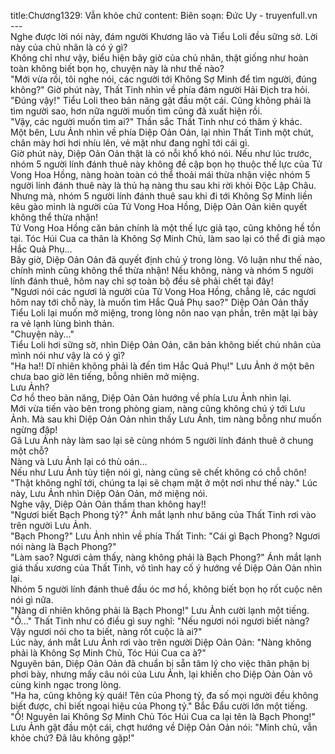 title:Chương1329: Vẫn khỏe chứ
content:
Biên soạn: Đức Uy - truyenfull.vn<br>---<br>Nghe được lời nói này, đám người Khương lão và Tiểu Loli đều sững sờ. Lời này của chủ nhân là có ý gì?<br>Không chỉ như vậy, biểu hiện bây giờ của chủ nhân, thật giống như hoàn toàn không biết bọn họ, chuyện này là như thế nào?<br>"Mới vừa rồi, tôi nghe nói, các người tới Không Sợ Minh để tìm người, đúng không?" Giờ phút này, Thất Tinh nhìn về phía đám người Hải Địch tra hỏi.<br>"Đúng vậy!" Tiểu Loli theo bản năng gật đầu một cái. Cũng không phải là tìm người sao, hơn nữa người muốn tìm cũng đã xuất hiện rồi.<br>"Vậy, các người muốn tìm ai?" Thần sắc Thất Tinh như có thâm ý khác.<br>Một bên, Lưu Ảnh nhìn về phía Diệp Oản Oản, lại nhìn Thất Tinh một chút, chân mày hơi hơi nhíu lên, vẻ mặt như đang nghĩ tới cái gì.<br>Giờ phút này, Diệp Oản Oản thật là có nỗi khổ khó nói. Nếu như lúc trước, nhóm 5 người lính đánh thuê này không đề cập bọn họ thuộc thế lực của Tử Vong Hoa Hồng, nàng hoàn toàn có thể thoải mái thừa nhận việc nhóm 5 người lính đánh thuê này là thủ hạ nàng thu sau khi rời khỏi Độc Lập Châu.<br>Nhưng mà, nhóm 5 người lính đánh thuê sau khi đi tới Không Sợ Minh liền kêu gào mình là người của Tử Vong Hoa Hồng, Diệp Oản Oản kiên quyết không thể thừa nhận!<br>Tử Vong Hoa Hồng căn bản chính là một thế lực giả tạo, cũng không hề tồn tại. Tóc Húi Cua ca thân là Không Sợ Minh Chủ, làm sao lại có thể đi giả mạo Hắc Quả Phụ...<br>Bây giờ, Diệp Oản Oản đã quyết định chủ ý trong lòng. Vô luận như thế nào, chính mình cũng không thể thừa nhận! Nếu không, nàng và nhóm 5 người lính đánh thuê, hôm nay chỉ sợ toàn bộ đều sẽ phải chết tại đây!<br>"Ngươi nói các ngươi là người của Tử Vong Hoa Hồng, chẳng lẽ, các ngươi hôm nay tới chỗ này, là muốn tìm Hắc Quả Phụ sao?" Diệp Oản Oản thấy Tiểu Loli lại muốn mở miệng, trong lòng nôn nao vạn phần, trên mặt lại bày ra vẻ lạnh lùng bình thản.<br>"Chuyện này..."<br>Tiểu Loli hơi sững sờ, nhìn Diệp Oản Oản, căn bản không biết chủ nhân của mình nói như vậy là có ý gì?<br>"Ha ha!! Dĩ nhiên không phải là đến tìm Hắc Quả Phụ!" Lưu Ảnh ở một bên chưa bao giờ lên tiếng, bỗng nhiên mở miệng.<br>Lưu Ảnh?<br>Cơ hồ theo bản năng, Diệp Oản Oản hướng về phía Lưu Ảnh nhìn lại.<br>Mới vừa tiến vào bên trong phòng giam, nàng cũng không chú ý tới Lưu Ảnh. Mà sau khi Diệp Oản Oản nhìn thấy Lưu Ảnh, tim nàng bỗng như muốn ngừng đập!<br>Gã Lưu Ảnh này làm sao lại sẽ cùng nhóm 5 người lính đánh thuê ở chung một chỗ?<br>Nàng và Lưu Ảnh lại có thù oán…<br>Nếu như Lưu Ảnh tùy tiện nói gì, nàng cũng sẽ chết không có chỗ chôn!<br>"Thật không nghĩ tới, chúng ta lại sẽ chạm mặt ở một nơi như thế này." Lúc này, Lưu Ảnh nhìn Diệp Oản Oản, mở miệng nói.<br>Nghe vậy, Diệp Oản Oản thầm than không hay!!<br>"Ngươi biết Bạch Phong tỷ?" Ánh mắt lạnh như băng của Thất Tinh rơi vào trên người Lưu Ảnh.<br>"Bạch Phong?" Lưu Ảnh nhìn về phía Thất Tinh: "Cái gì Bạch Phong? Ngươi nói nàng là Bạch Phong?"<br>"Làm sao? Ngươi cảm thấy, nàng không phải là Bạch Phong?" Ánh mắt lạnh giá thấu xương của Thất Tinh, vô tình hay cố ý hướng về Diệp Oản Oản nhìn lại.<br>Nhóm 5 người lính đánh thuê đầu óc mơ hồ, không biết bọn họ rốt cuộc nên nói gì nữa.<br>"Nàng dĩ nhiên không phải là Bạch Phong!" Lưu Ảnh cười lạnh một tiếng.<br>"Ồ..." Thất Tinh như có điều gì suy nghĩ: "Nếu ngươi nói ngươi biết nàng? Vậy ngươi nói cho ta biết, nàng rốt cuộc là ai?"<br>Lúc này, ánh mắt Lưu Ảnh rơi vào trên người Diệp Oản Oản: "Nàng không phải là Không Sợ Minh Chủ, Tóc Húi Cua ca à?"<br>Nguyên bản, Diệp Oản Oản đã chuẩn bị sẵn tâm lý cho việc thân phận bị phơi bày, nhưng mấy câu nói của Lưu Ảnh, lại khiến cho Diệp Oản Oản vô cùng kinh ngạc trong lòng.<br>"Ha ha, cũng không kỳ quái! Tên của Phong tỷ, đa số mọi người đều không biết được, chỉ biết ngoại hiệu của Phong tỷ." Bắc Đẩu cười lớn một tiếng.<br>"Ồ! Nguyên lai Không Sợ Minh Chủ Tóc Húi Cua ca lại tên là Bạch Phong!" Lưu Ảnh gật đầu một cái, chợt hướng về Diệp Oản Oản nói: "Minh chủ, vẫn khỏe chứ? Đã lâu không gặp!"